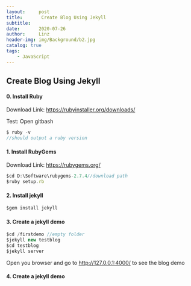 ```yaml
---
layout:     post
title:       Create Blog Using Jekyll
subtitle:   
date:       2020-07-26
author:     Linz
header-img: img/Background/b2.jpg
catalog: true
tags:
    - JavaScript
---
```


##  Create Blog Using Jekyll


#### 0. Install Ruby

Download Link: https://rubyinstaller.org/downloads/

Test: Open gitbash
```javascript
$ ruby -v
//should output a ruby version
```



#### 1. Install RubyGems

Download Link: https://rubygems.org/

```javascript
$cd D:\Software\rubygems-2.7.4//download path
$ruby setup.rb
```

#### 2. Install jekyll

```javascript
$gem install jekyll
```


#### 3. Create a jekyll demo

```javascript
$cd /firstdemo //empty folder
$jekyll new testblog
$cd testblog
$jekyll server
```
Open you browser and go to http://127.0.0.1:4000/ to see the blog demo

#### 4. Create a jekyll demo